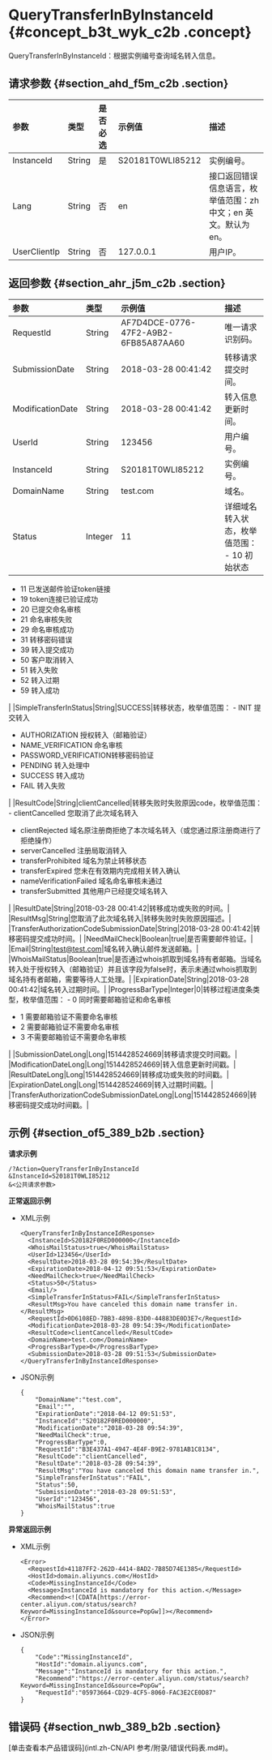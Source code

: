 # QueryTransferInByInstanceId {#concept_b3t_wyk_c2b .concept}

QueryTransferInByInstanceId：根据实例编号查询域名转入信息。

## 请求参数 {#section_ahd_f5m_c2b .section}

|参数|类型|是否必选|示例值|描述|
|:-|:-|:---|:--|:-|
|InstanceId|String|是|S20181T0WLI85212|实例编号。|
|Lang|String|否|en|接口返回错误信息语言，枚举值范围：zh 中文；en 英文。默认为 en。|
|UserClientIp|String|否|127.0.0.1|用户IP。|

## 返回参数 {#section_ahr_j5m_c2b .section}

|参数|类型|示例值|描述|
|:-|:-|:--|:-|
|RequestId|String|AF7D4DCE-0776-47F2-A9B2-6FB85A87AA60|唯一请求识别码。|
|SubmissionDate|String|2018-03-28 00:41:42|转移请求提交时间。|
|ModificationDate|String|2018-03-28 00:41:42|转入信息更新时间。|
|UserId|String|123456|用户编号。|
|InstanceId|String|S20181T0WLI85212|实例编号。|
|DomainName|String|test.com|域名。|
|Status|Integer|11|详细域名转入状态，枚举值范围： -   10 初始状态
-   11 已发送邮件验证token链接
-   19 token连接已验证成功
-   20 已提交命名审核
-   21 命名审核失败
-   29 命名审核成功
-   31 转移密码错误
-   39 转入提交成功
-   50 客户取消转入
-   51 转入失败
-   52 转入过期
-   59 转入成功

 |
|SimpleTransferInStatus|String|SUCCESS|转移状态，枚举值范围： -   INIT 提交转入
-   AUTHORIZATION 授权转入（邮箱验证）
-   NAME\_VERIFICATION 命名审核
-   PASSWORD\_VERIFICATION转移密码验证
-   PENDING 转入处理中
-   SUCCESS 转入成功
-   FAIL 转入失败

 |
|ResultCode|String|clientCancelled|转移失败时失败原因code，枚举值范围： -   clientCancelled 您取消了此次域名转入
-   clientRejected 域名原注册商拒绝了本次域名转入（或您通过原注册商进行了拒绝操作）
-   serverCancelled 注册局取消转入
-   transferProhibited 域名为禁止转移状态
-   transferExpired 您未在有效期内完成相关转入确认
-   nameVerificationFailed 域名命名审核未通过
-   transferSubmitted 其他用户已经提交域名转入

 |
|ResultDate|String|2018-03-28 00:41:42|转移成功或失败的时间。|
|ResultMsg|String|您取消了此次域名转入|转移失败时失败原因描述。|
|TransferAuthorizationCodeSubmissionDate|String|2018-03-28 00:41:42|转移密码提交成功时间。|
|NeedMailCheck|Boolean|true|是否需要邮件验证。|
|Email|String|test@test.com|域名转入确认邮件发送邮箱。|
|WhoisMailStatus|Boolean|true|是否通过whois抓取到域名持有者邮箱。当域名转入处于授权转入（邮箱验证）并且该字段为false时，表示未通过whois抓取到域名持有者邮箱，需要等待人工处理。|
|ExpirationDate|String|2018-03-28 00:41:42|域名转入过期时间。|
|ProgressBarType|Integer|0|转移过程进度条类型，枚举值范围： -   0 同时需要邮箱验证和命名审核
-   1 需要邮箱验证不需要命名审核
-   2 需要邮箱验证不需要命名审核
-   3 不需要邮箱验证不需要命名审核

 |
|SubmissionDateLong|Long|1514428524669|转移请求提交时间戳。|
|ModificationDateLong|Long|1514428524669|转入信息更新时间戳。|
|ResultDateLong|Long|1514428524669|转移成功或失败的时间戳。|
|ExpirationDateLong|Long|1514428524669|转入过期时间戳。|
|TransferAuthorizationCodeSubmissionDateLong|Long|1514428524669|转移密码提交成功时间戳。|

## 示例 {#section_of5_389_b2b .section}

**请求示例**

``` {#codeblock_wg7_i6m_1bl}
/?Action=QueryTransferInByInstanceId
&InstanceId=S20181T0WLI85212
&<公共请求参数>
```

**正常返回示例**

-   XML示例

    ``` {#codeblock_k8v_62j_br0}
    <QueryTransferInByInstanceIdResponse>
      <InstanceId>S20182F0RED000000</InstanceId>
      <WhoisMailStatus>true</WhoisMailStatus>
      <UserId>123456</UserId>
      <ResultDate>2018-03-28 09:54:39</ResultDate>
      <ExpirationDate>2018-04-12 09:51:53</ExpirationDate>
      <NeedMailCheck>true</NeedMailCheck>
      <Status>50</Status>
      <Email/>
      <SimpleTransferInStatus>FAIL</SimpleTransferInStatus>
      <ResultMsg>You have canceled this domain name transfer in.</ResultMsg>
      <RequestId>0D6108ED-7BB3-4898-83D0-44883DE0D3E7</RequestId>
      <ModificationDate>2018-03-28 09:54:39</ModificationDate>
      <ResultCode>clientCancelled</ResultCode>
      <DomainName>test.com</DomainName>
      <ProgressBarType>0</ProgressBarType>
      <SubmissionDate>2018-03-28 09:51:53</SubmissionDate>
    </QueryTransferInByInstanceIdResponse>
    ```

-   JSON示例

    ``` {#codeblock_2ka_30o_ps2}
    {
        "DomainName":"test.com",
        "Email":"",
        "ExpirationDate":"2018-04-12 09:51:53",
        "InstanceId":"S20182F0RED000000",
        "ModificationDate":"2018-03-28 09:54:39",
        "NeedMailCheck":true,
        "ProgressBarType":0,
        "RequestId":"B3E437A1-4947-4E4F-B9E2-9781AB1C8134",
        "ResultCode":"clientCancelled",
        "ResultDate":"2018-03-28 09:54:39",
        "ResultMsg":"You have canceled this domain name transfer in.",
        "SimpleTransferInStatus":"FAIL",
        "Status":50,
        "SubmissionDate":"2018-03-28 09:51:53",
        "UserId":"123456",
        "WhoisMailStatus":true
    }
    ```


**异常返回示例**

-   XML示例

    ``` {#codeblock_7zj_ikb_afz}
    <Error>
      <RequestId>41187FF2-262D-4414-8AD2-7B85D74E1385</RequestId>
      <HostId>domain.aliyuncs.com</HostId>
      <Code>MissingInstanceId</Code>
      <Message>InstanceId is mandatory for this action.</Message>
      <Recommend><![CDATA[https://error-center.aliyun.com/status/search?Keyword=MissingInstanceId&source=PopGw]]></Recommend>
    </Error>
    ```

-   JSON示例

    ``` {#codeblock_ntz_jtu_x0e}
    {
        "Code":"MissingInstanceId",
        "HostId":"domain.aliyuncs.com",
        "Message":"InstanceId is mandatory for this action.",
        "Recommend":"https://error-center.aliyun.com/status/search?Keyword=MissingInstanceId&source=PopGw",
        "RequestId":"05973664-CD29-4CF5-8060-FAC3E2CE0D87"
    }
    ```


## 错误码 {#section_nwb_389_b2b .section}

[单击查看本产品错误码](intl.zh-CN/API 参考/附录/错误代码表.md#)。

